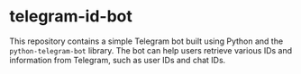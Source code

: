 # telegram-id-bot
This repository contains a simple Telegram bot built using Python and the `python-telegram-bot` library. The bot can help users retrieve various IDs and information from Telegram, such as user IDs and chat IDs.
